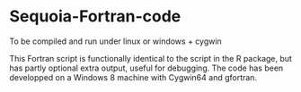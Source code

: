 # Sequoia-Fortran-code
To be compiled and run under linux or windows + cygwin

This Fortran script is functionally identical to the script in the R package, but has partly optional extra output, useful for debugging. The code has been developped on a Windows 8 machine with Cygwin64 and gfortran. 
